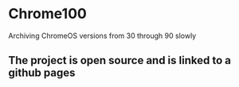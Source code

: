 # Chrome100

Archiving ChromeOS versions from 30 through 90 slowly

## The project is open source and is linked to a github pages 
